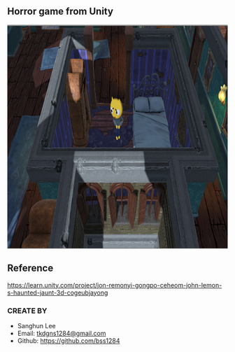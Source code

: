 ## Horror game from Unity
<img src="Docs/capture1.png?raw=true" alt="Example" width="512px" height="512px"/>

## Reference
https://learn.unity.com/project/jon-remonyi-gongpo-ceheom-john-lemon-s-haunted-jaunt-3d-cogeubjayong

### CREATE BY
- Sanghun Lee
- Email: tkdgns1284@gmail.com
- Github: https://github.com/bss1284